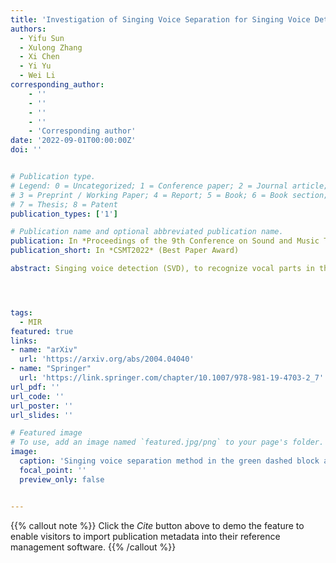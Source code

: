 ```yaml
---
title: 'Investigation of Singing Voice Separation for Singing Voice Detection in Polyphonic Music'
authors:
  - Yifu Sun
  - Xulong Zhang
  - Xi Chen
  - Yi Yu
  - Wei Li
corresponding_author:
    - ''
    - ''
    - ''
    - ''
    - 'Corresponding author'
date: '2022-09-01T00:00:00Z'
doi: ''


# Publication type.
# Legend: 0 = Uncategorized; 1 = Conference paper; 2 = Journal article;
# 3 = Preprint / Working Paper; 4 = Report; 5 = Book; 6 = Book section;
# 7 = Thesis; 8 = Patent
publication_types: ['1']

# Publication name and optional abbreviated publication name.
publication: In *Proceedings of the 9th Conference on Sound and Music Technology*
publication_short: In *CSMT2022* (Best Paper Award)

abstract: Singing voice detection (SVD), to recognize vocal parts in the song, is an essential task in music information retrieval (MIR). The task remains challenging since singing voice varies and intertwines with the accompaniment music, especially for some complicated polyphonic music such as choral music recordings. To address this problem, we investigate singing voice detection while discarding the interference from the accompaniment. The proposed SVD has two steps{:} i. The singing voice separation (SVS) technique is first utilized to filter out the singing voice’s potential part coarsely. ii. Upon the continuity of vocal in the time domain, Long-term Recurrent Convolutional Networks (LRCN) is used to learn compositional features. Moreover, to eliminate the outliers, we choose to use a median filter for time-domain smoothing. Experimental results show that the proposed method outperforms the existing state-of-the-art works on two public datasets, the Jamendo Corpus and the RWC pop dataset.




tags:
  - MIR
featured: true
links:
- name: "arXiv"
  url: 'https://arxiv.org/abs/2004.04040'
- name: "Springer"
  url: 'https://link.springer.com/chapter/10.1007/978-981-19-4703-2_7'
url_pdf: ''
url_code: ''
url_poster: ''
url_slides: ''

# Featured image
# To use, add an image named `featured.jpg/png` to your page's folder.
image:
  caption: 'Singing voice separation method in the green dashed block and the U-Net model in the blue dashed block'
  focal_point: ''
  preview_only: false


---
```


{{% callout note %}}
Click the _Cite_ button above to demo the feature to enable visitors to import publication metadata into their reference management software.
{{% /callout %}}

